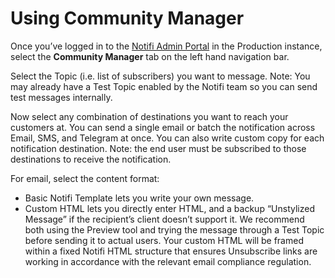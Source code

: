 # Using Community Manager

Once you’ve logged in to the [Notifi Admin Portal](https://admin.dev.notifi.network/) in the Production instance, select the **Community Manager** tab on the left hand navigation bar.

<!-- pic -->

Select the Topic (i.e. list of subscribers) you want to message. Note: You may already have a Test Topic enabled by the Notifi team so you can send test messages internally.

Now select any combination of destinations you want to reach your customers at. You can send a single email or batch the notification across Email, SMS, and Telegram at once. You can also write custom copy for each notification destination. Note: the end user must be subscribed to those destinations to receive the notification.

For email, select the content format:
* Basic Notifi Template lets you write your own message.
* Custom HTML lets you directly enter HTML, and a backup “Unstylized Message” if the recipient’s client doesn’t support it. We recommend both using the Preview tool and trying the message through a Test Topic before sending it to actual users. Your custom HTML will be framed within a fixed Notifi HTML structure that ensures Unsubscribe links are working in accordance with the relevant email compliance regulation.

<!-- pic -->
<!-- pic -->

